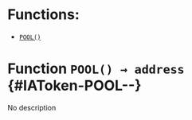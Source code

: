 

# Functions:
- [`POOL()`](#IAToken-POOL--)



# Function `POOL() → address` {#IAToken-POOL--}
No description




